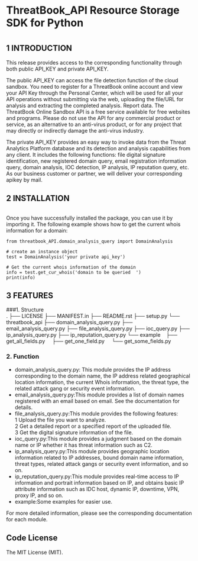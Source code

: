 # ThreatBook_API Resource Storage SDK for Python
#  #

## 1 INTRODUCTION

This release provides access to the corresponding functionality through
 both public API_KEY and private API_KEY. 

 The public API_KEY can access the file detection function of the cloud
 sandbox. You need to register for a ThreatBook online account and view
 your API Key through the Personal Center, which will be used for all your
 API operations without submitting via the web, uploading the file/URL for
 analysis and extracting the completed analysis. Report data. The
 ThreatBook Online Sandbox API is a free service available for free websites
 and programs. Please do not use the API for any commercial product or
 service, as an alternative to an anti-virus product, or for any project that
 may directly or indirectly damage the anti-virus industry.

 The private API_KEY provides an easy way to invoke data from the
Threat Analytics Platform database and its detection and analysis
capabilities from any client. It includes the following functions:
file digital signature identification, new registered domain query,
email registration information query, domain analysis, IOC detection,
IP analysis, IP reputation query, etc. As our business customer or partner,
we will deliver your corresponding apikey by mail. 


## 2 INSTALLATION 

   

``` $ pip install threatbook_API
```    
Once you have successfully installed the package, you can use it by importing it. The following example shows how to get the current whois information for a domain:
   
     
    from threatbook_API.domain_analysis_query import DomainAnalysis

    # create an instance object
    test = DomainAnalysis('your private api_key')

    # Get the current whois information of the domain
    info = test.get_cur_whois('domain to be queried  ')
    print(info)

## 3 FEATURES  
###1. Structure    
	.
	├── LICENSE
	├── MANIFEST.in
	├── README.rst
	├── setup.py
	└── threatbook_api
	    ├── domain_analysis_query.py
	    ├── email_analysis_query.py
	    ├── file_analysis_query.py
	    ├── ioc_query.py
	    ├── ip_analysis_query.py
	    ├── ip_reputation_query.py
		└── example
	        ├── get_all_fields.py
	        ├── get_one_field.py
	        └── get_some_fields.py



### 2. Function   
* domain_analysis_query.py: This module provides the IP address corresponding to the domain name, the IP address related geographical location information, the current Whois information, the threat type, the related attack gang or security event information.
* email_analysis_query.py:This module provides a list of domain names registered with an email based on email. See the documentation for details.
* file_analysis_query.py:This module provides the following features:    
	1 Upload the file you want to analyze.   
	2 Get a detailed report or a specified report of the uploaded file.   
	3 Get the digital signature information of the file.
* ioc_query.py:This module provides a judgment based on the domain name or IP whether it has threat information such as C2.
* ip_analysis_query.py:This module provides geographic location information related to IP addresses, bound domain name information, threat types, related attack gangs or security event information, and so on.
* ip_reputation_query.py:This module provides real-time access to IP information and portrait information based on IP, and obtains basic IP attribute information such as IDC host, dynamic IP, downtime, VPN, proxy IP, and so on.
* example:Some examples for easier use.
    
For more detailed information, please see the corresponding documentation for each module.

    
## Code License
The MIT License (MIT).



